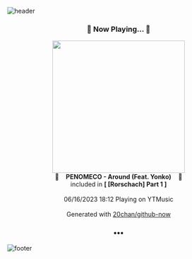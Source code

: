 ![header](https://capsule-render.vercel.app/api?type=wave&height=170&section=header&fontColor=090707&fontAlignX=45&fontAlignY=65&fontSize=100)

<h3 align="center">🎵 Now Playing... 🎵</h3>
<p align="center">
  <a href="https://music.youtube.com/watch?v=o0-EK2UDJSw">
    <img width="300" src="https://lh3.googleusercontent.com/KXqd8sQ8LvIF0UvP0ytpsagJuU8t63zBE7MMeFuDaLiEwTGslnZXSJEQBKhqkZXdMIbH7pzuYHWf5d87">
  </a>
  <br>
  🎵&nbsp&nbsp&nbsp <b>PENOMECO - Around (Feat. Yonko)</b> &nbsp&nbsp&nbsp🎵
  <br>
  included in <b>[ [Rorschach] Part 1 ]</b>
  
  <br />
  <br />
  06/16/2023 18:12 Playing on YTMusic
  <br />
  <br />
  Generated with <a href="https://github.com/20chan/github-now">20chan/github-now</a>
</p>

<h3 align="center">•••</h3>

![footer](https://capsule-render.vercel.app/api?type=wave&height=150&section=footer)
